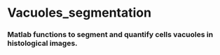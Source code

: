 # Vacuoles_segmentation
### Matlab functions to segment and quantify cells vacuoles in histological images.